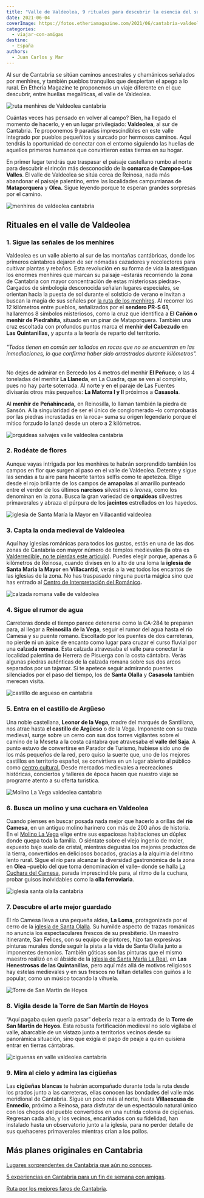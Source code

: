 ```yaml
---
title: "Valle de Valdeolea, 9 rituales para descubrir la esencia del sur de Cantabria"
date: 2021-06-04
coverImage: https://fotos.etheriamagazine.com/2021/06/cantabria-valdeolea-menhir.jpg
categories: 
  - viajar-con-amigas
destino: 
  - España
authors: 
  - Juan Carlos y Mar
---
```


Al sur de Cantabria se sitúan caminos ancestrales y chamánicos señalados por menhires, y también pueblos tranquilos que despiertan el apego a lo rural. En Etheria Magazine te proponemos un viaje diferente en el que descubrir, entre huellas megalíticas, el valle de Valdeolea.

![ruta menhires de Valdeolea cantabria](https://fotos.etheriamagazine.com/2021/06/cantabria-valdeolea-menhir.jpg "Huellas prehistóricas en el valle de Valdeolea.")

Cuántas veces has pensado en volver al campo? Bien, ha llegado el momento de hacerlo, y 
en un lugar privilegiado: **Valdeolea**, al sur de Cantabria. Te proponemos 9 paradas 
imprescindibles en este valle integrado por pueblos pequeñitos y surcado por hermosos 
caminos. Aquí tendrás la oportunidad de conectar con el entorno siguiendo las huellas de 
aquellos primeros humanos que convirtieron estas tierras en su hogar. 

En primer lugar tendrás que traspasar el paisaje castellano rumbo al norte para 
descubrir el rincón más desconocido de la **comarca de Campoo-Los Valles**. El valle de 
Valdeolea se sitúa cerca de Reinosa, nada más abandonar el paisaje palentino, entre las 
localidades campurrianas de **Mataporquera** y **Olea.** Sigue leyendo porque te esperan 
grandes sorpresas por el camino. 

![menhires de valdeolea cantabria](https://fotos.etheriamagazine.com/2021/06/menhir-valdeolea.jpg "Valdeolea es el lugar de mayor concentración de menhires de Cantabria.")

## Rituales en el valle de Valdeolea

### 1\. Sigue las señales de los menhires

Valdeolea es un valle abierto al sur de las montañas cantábricas, donde los primeros 
cántabros dejaron de ser nómadas cazadores y recolectores para cultivar plantas y 
rebaños. Esta revolución en su forma de vida la atestiguan los enormes menhires que 
marcan su paisaje –estarás recorriendo la zona de Cantabria con mayor concentración de 
estas misteriosas piedras–. Cargados de simbología desconocida señalan lugares 
especiales, se orientan hacia la puesta de sol durante el solsticio de verano e invitan 
a buscan la magia de sus señales por [la ruta de los 
menhires](http://www.ayuntamientovaldeolea.com/?q=content/ruta-de-los-menhires). Al 
recorrer los 12 kilómetros entre pueblos, señalizados por el **sendero PR-S 61**, 
hallaremos 8 símbolos misteriosos, como la cruz que identifica a **El Cañón o menhir de 
Piedrahita**, situado en un pinar de Mataporquera. También una cruz escoltada con 
profundos puntos marca el **menhir del Cabezudo** en **Las Quintanillas,** y apunta a la 
teoría de reparto del territorio. 

###### "Todos tienen en común ser tallados en rocas que no se encuentran en las inmediaciones, lo que confirma haber sido arrastrados durante kilómetros".

No dejes de admirar en Bercedo los 4 metros del menhir **El Peñuco**; o las 4 toneladas 
del menhir **La Llaneda**, en La Cuadra, que se ven al completo, pues no hay parte 
soterrada. Al norte y en el paraje de Las Fuentes divisarás otros más pequeños: **La 
Matorra I y II** próximos a **Casasola**. 

Al **menhir de** **Peñahincada,** en Reinosilla, lo llaman también la piedra de Sansón. 
A la singularidad de ser el único de conglomerado –lo comprobarás por las piedras 
incrustadas en la roca– suma su origen legendario porque el mítico forzudo lo lanzó 
desde un otero a 2 kilómetros. 

![orquideas salvajes valle valdeolea cantabria](https://fotos.etheriamagazine.com/2021/06/valdeolea-orquidea-salvaje.jpg "Orquídeas salvajes en el valle de Valdeolea.")

### 2\. Rodéate de flores

Aunque vayas intrigada por los menhires te habrán sorprendido también los campos en flor 
que surgen al paso en el valle de Valdeolea. Detente y sigue las sendas a tu aire para 
hacerte tantos selfis como te apetezca. Elige desde el rojo brillante de los campos de 
**amapolas** al amarillo punteado entre el verdor de los últimos **narcisos** silvestres 
o _lirones_, como los denominan en la zona. Busca la gran variedad de **orquídeas** 
silvestres primaverales y abraza el púrpura de los **jacintos** estrellados en los 
hayedos. 

![iglesia de Santa María la Mayor en Villacantid valdeolea](https://fotos.etheriamagazine.com/2021/06/valdeolea-iglesia-medieval.jpg "Iglesia de Santa María la Mayor en Villacantid.")

### 3\. Capta la onda medieval de Valdeolea

Aquí hay iglesias románicas para todos los gustos, estás en una de las dos zonas de 
Cantabria con mayor número de templos medievales (la otra es [Valderredible, no te 
pierdas este 
artículo](https://etheriamagazine.com/2019/08/26/que-ver-valderredible-cantabria/)). 
Puedes elegir porque, apenas a 6 kilómetros de Reinosa, cuando divises en lo alto de una 
loma la **iglesia de Santa María la Mayor** en **Villacantid**, verás a la vez todos los 
encantos de las iglesias de la zona. No has traspasado ninguna puerta mágica sino que 
has entrado al [Centro de Interpretación del 
Románico](https://centros.culturadecantabria.com/romanico/)**.** 

![calzada romana valle de valdeolea](https://fotos.etheriamagazine.com/2021/06/valle-valdeolea-agua-cantabria.jpg "Atrévete a cruzar la calzada romana.")

### 4\. Sigue el rumor de agua

Carreteras donde el tiempo parece detenerse como la CA-284 te preparan para, al llegar a 
**Reinosilla de la Vega**, seguir el rumor del agua hasta el río Camesa y su puente 
romano. Escoltado por los puentes de dos carreteras, no pierde ni un ápice de encanto 
como lugar para cruzar el curso fluvial por una **calzada romana**. Esta calzada 
atravesaba el valle para conectar la localidad palentina de Herrera de Pisuerga con la 
costa cántabra. Verás algunas piedras auténticas de la calzada romana sobre sus dos 
arcos separados por un tajamar. Si te apetece seguir admirando puentes silenciados por 
el paso del tiempo, los de **Santa Olalla** y **Casasola** también merecen visita. 

![castillo de argueso en cantabria](https://fotos.etheriamagazine.com/2021/06/castillo-valdeolea.jpg "Castillo de Argüeso, en Valdeolea.")

### 5\. Entra en el castillo de Argüeso

Una noble castellana, **Leonor de la Vega**, madre del marqués de Santillana, nos atrae 
hasta **el castillo de Argüeso** o de la Vega. Imponente con su traza medieval, surge 
sobre un cerro con sus dos torres vigilantes sobre el camino de la Meseta a la costa 
cántabra que atravesaba el **valle del Saja**. A punto estuvo de convertirse en Parador 
de Turismo, hubiese sido uno de los más pequeños de la red, pero quiso la suerte que, 
uno de los mejores castillos en territorio español, se convirtiera en un lugar abierto 
al público como [centro cultural.](https://www.castillodeargueso.com/) Desde mercados 
medievales a recreaciones históricas, conciertos y talleres de época hacen que nuestro 
viaje se programe atento a su oferta turística. 

![Molino La Vega  valdeolea cantabria](https://fotos.etheriamagazine.com/2021/06/valdeolea-molino-cantabria.jpg "Molino La Vega.")

### 6\. Busca un molino y una cuchara en Valdeolea

Cuando pienses en buscar posada nada mejor que hacerlo a orillas del **río Camesa**, en 
un antiguo molino harinero con más de 200 años de historia. En el [Molino La 
Vega](http://www.molinolavega.com/inicio/) elige entre sus espaciosas habitaciones un 
dúplex donde quepa toda la familia. O siéntate sobre el viejo ingenio de moler, expuesto 
bajo suelo de cristal, mientras degustas los mejores productos de la tierra, convertidos 
en deliciosos bocados, gracias a la alquimia del ritmo lento rural. Sigue el río para 
alcanzar la diversidad gastronómica de la zona en **Olea** –pueblo del que toma 
denominación el valle– donde se halla [La Cuchara del 
Camesa](https://lacucharadelcamesa.wordpress.com/)[,](https://lacucharadelcamesa.wordpress.com/) 
parada imprescindible para, al ritmo de la cuchara, probar guisos inolvidables como la 
**olla ferroviaria**. 

![iglesia santa olalla cantabria](https://fotos.etheriamagazine.com/2021/06/valdeolea-arte.jpg "Iglesia de Santa Olalla, en Valdeolea.")

### 7\. Descubre el arte mejor guardado

El río Camesa lleva a una pequeña aldea, **La** **Loma**, protagonizada por el cerro de 
la [iglesia de Santa 
Olalla](https://turismodecantabria.com/disfrutala/que-visitar/87-iglesia-de-santa-eulalia). 
Su humilde aspecto de trazas románicas no anuncia los espectaculares frescos de su 
presbiterio. Un maestro itinerante, San Felices, con su equipo de pintores, hizo tan 
expresivas pinturas murales donde seguir la pista a la vida de Santa Olalla junto a 
imponentes demonios. También góticas son las pinturas que el mismo maestro realizó en el 
ábside de la [iglesia de Santa María La 
Real](https://turismodecantabria.com/disfrutala/que-visitar/80-iglesia-de-santa-maria-la-real), 
en **Las Henestrosas de las Quintanillas**, pero aquí más allá de motivos religiosos hay 
estelas medievales y en sus frescos no faltan detalles con guiños a lo popular, como un 
músico tocando la vihuela. 

![Torre de San Martin de Hoyos](https://fotos.etheriamagazine.com/2021/06/torre-valle-valdeolea.jpg "Torre de San Martín de Hoyos.")

### 8\. Vigila desde la Torre de San Martín de Hoyos

“Aquí pagaba quien quería pasar” debería rezar a la entrada de la **Torre de San Martín 
de Hoyos**. Esta robusta fortificación medieval no solo vigilaba el valle, abarcable de 
un vistazo junto a territorios vecinos desde su panorámica situación, sino que exigía el 
pago de peaje a quien quisiera entrar en tierras cántabras. 

![ciguenas en valle valdeolea cantabria](https://fotos.etheriamagazine.com/2021/06/valdeolea-cigueñas.jpg "Cigüeñas, compañeras inseparables de este paisaje.")

### 9\. Mira al cielo y admira las cigüeñas

Las **cigüeñas blancas** te habrán acompañado durante toda la ruta desde los prados 
junto a las carreteras, ellas conocen las bondades del valle más meridional de 
Cantabria. Sigue un poco más al norte, hasta **Villaescusa de Enmedio**, próximo a 
Reinosa, para disfrutar de un espectáculo natural único con los chopos del pueblo 
convertidos en una nutrida colonia de cigüeñas. Regresan cada año, y los vecinos, 
encariñados con su fidelidad, han instalado hasta un observatorio junto a la iglesia, 
para no perder detalle de sus quehaceres primaverales mientras crían a los pollos. 

## Más planes originales en Cantabria

[Lugares sorprendentes de Cantabria que aún no 
conoces](https://etheriamagazine.com/2020/06/05/8-lugares-sorprendentes-de-cantabria-para-una-ruta-original/). 

[5 experiencias en Cantabria para un fin de semana con 
amigas](https://etheriamagazine.com/2020/02/17/5-experiencias-en-cantabria-para-un-fin-de-semana-con-amigas/). 

[Ruta por los mejores faros de 
Cantabria](https://etheriamagazine.com/2020/05/18/viaje-a-los-mejores-faros-de-cantabria/).
